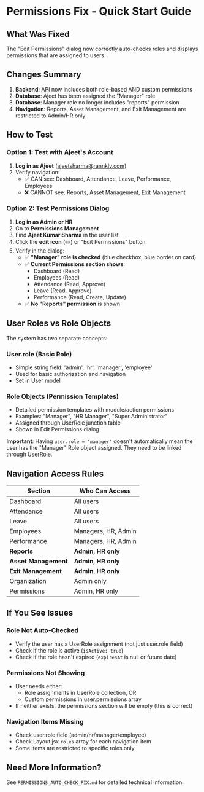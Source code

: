 # Permissions Fix - Quick Start Guide

## What Was Fixed

The "Edit Permissions" dialog now correctly auto-checks roles and displays permissions that are assigned to users.

## Changes Summary

1. **Backend**: API now includes both role-based AND custom permissions
2. **Database**: Ajeet has been assigned the "Manager" role 
3. **Database**: Manager role no longer includes "reports" permission
4. **Navigation**: Reports, Asset Management, and Exit Management are restricted to Admin/HR only

## How to Test

### Option 1: Test with Ajeet's Account
1. **Log in as Ajeet** (ajeetsharma@rannkly.com)
2. Verify navigation:
   - ✅ CAN see: Dashboard, Attendance, Leave, Performance, Employees
   - ❌ CANNOT see: Reports, Asset Management, Exit Management

### Option 2: Test Permissions Dialog
1. **Log in as Admin or HR**
2. Go to **Permissions Management**
3. Find **Ajeet Kumar Sharma** in the user list
4. Click the **edit icon** (✏️) or "Edit Permissions" button
5. Verify in the dialog:
   - ✅ **"Manager" role is checked** (blue checkbox, blue border on card)
   - ✅ **Current Permissions section shows**:
     - Dashboard (Read)
     - Employees (Read)
     - Attendance (Read, Approve)
     - Leave (Read, Approve)
     - Performance (Read, Create, Update)
   - ✅ **No "Reports" permission** is shown

## User Roles vs Role Objects

The system has two separate concepts:

### User.role (Basic Role)
- Simple string field: 'admin', 'hr', 'manager', 'employee'
- Used for basic authorization and navigation
- Set in User model

### Role Objects (Permission Templates)
- Detailed permission templates with module/action permissions
- Examples: "Manager", "HR Manager", "Super Administrator"
- Assigned through UserRole junction table
- Shown in Edit Permissions dialog

**Important**: Having `user.role = "manager"` doesn't automatically mean the user has the "Manager" Role object assigned. They need to be linked through UserRole.

## Navigation Access Rules

| Section | Who Can Access |
|---------|----------------|
| Dashboard | All users |
| Attendance | All users |
| Leave | All users |
| Employees | Managers, HR, Admin |
| Performance | Managers, HR, Admin |
| **Reports** | **Admin, HR only** |
| **Asset Management** | **Admin, HR only** |
| **Exit Management** | **Admin, HR only** |
| Organization | Admin only |
| Permissions | Admin, HR only |

## If You See Issues

### Role Not Auto-Checked
- Verify the user has a UserRole assignment (not just user.role field)
- Check if the role is active (`isActive: true`)
- Check if the role hasn't expired (`expiresAt` is null or future date)

### Permissions Not Showing
- User needs either:
  - Role assignments in UserRole collection, OR
  - Custom permissions in user.permissions array
- If neither exists, the permissions section will be empty (this is correct)

### Navigation Items Missing
- Check user.role field (admin/hr/manager/employee)
- Check Layout.jsx `roles` array for each navigation item
- Some items are restricted to specific roles only

## Need More Information?

See `PERMISSIONS_AUTO_CHECK_FIX.md` for detailed technical information.

